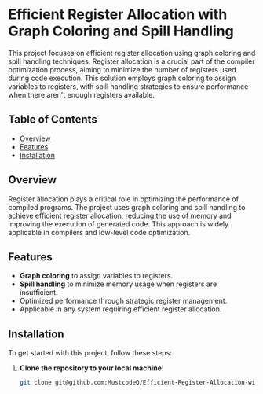 # Efficient Register Allocation with Graph Coloring and Spill Handling

This project focuses on efficient register allocation using graph coloring and spill handling techniques. Register allocation is a crucial part of the compiler optimization process, aiming to minimize the number of registers used during code execution. This solution employs graph coloring to assign variables to registers, with spill handling strategies to ensure performance when there aren't enough registers available.

## Table of Contents
- [Overview](#overview)
- [Features](#features)
- [Installation](#installation)


## Overview
Register allocation plays a critical role in optimizing the performance of compiled programs. The project uses graph coloring and spill handling to achieve efficient register allocation, reducing the use of memory and improving the execution of generated code. This approach is widely applicable in compilers and low-level code optimization.

## Features
- **Graph coloring** to assign variables to registers.
- **Spill handling** to minimize memory usage when registers are insufficient.
- Optimized performance through strategic register management.
- Applicable in any system requiring efficient register allocation.

## Installation

To get started with this project, follow these steps:

1. **Clone the repository to your local machine:**
   ```bash
   git clone git@github.com:MustcodeQ/Efficient-Register-Allocation-with-Graph-Coloring-and-Spill-Handling.git
